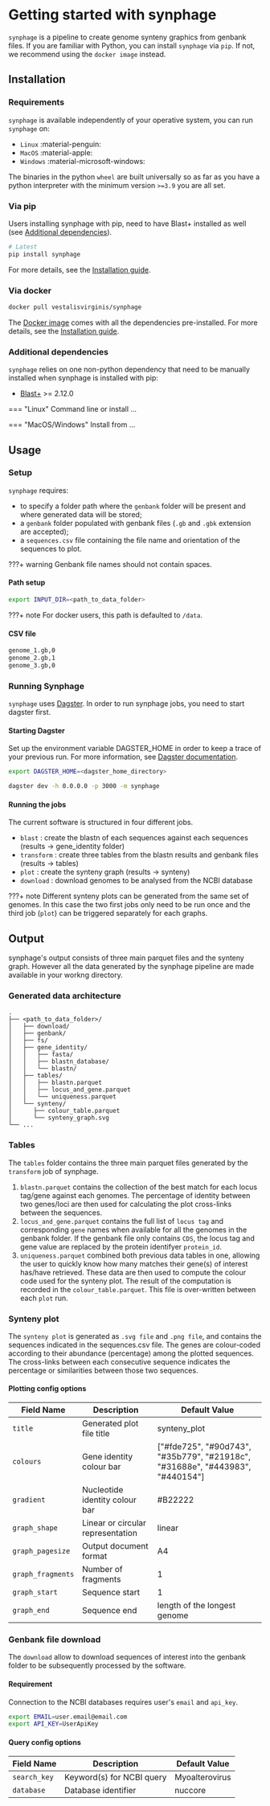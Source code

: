# Getting started with synphage

`synphage` is a pipeline to create genome synteny graphics from genbank files.
If you are familiar with Python, you can install `synphage` via `pip`. If not, we recommend using the `docker image` instead.


## Installation 

### Requirements 

`synphage` is available independently of your operative system, you can run `synphage` on:

- `Linux` :material-penguin:
- `MacOS` :material-apple:
- `Windows` :material-microsoft-windows:

The binaries in the python `wheel` are built universally so as far as you have a python interpreter with the minimum version `>=3.9` you are all set.

### Via pip

Users installing synphage with pip, need to have Blast+ installed as well (see [Additional dependencies](#additional-dependencies)). 

```bash
# Latest
pip install synphage
```

For more details, see the [Installation guide](installation.md#pip-install).

### Via docker

```bash
docker pull vestalisvirginis/synphage
```

The [Docker image](https://hub.docker.com/r/vestalisvirginis/synphage) comes with all the dependencies pre-installed. For more details, see the [Installation guide](installation.md#docker-install).

<a id="additional-dependencies"></a>
### Additional dependencies 

`synphage` relies on one non-python dependency that need to be manually installed when synphage is installed with pip:  
- [Blast+](https://ftp.ncbi.nlm.nih.gov/blast/executables/blast+/) >= 2.12.0  

=== "Linux"
    Command line or install ...

=== "MacOS/Windows"
    Install from ...


## Usage

### Setup 

`synphage` requires:  
- to specify a folder path where the `genbank` folder will be present and where generated data will be stored;  
- a `genbank` folder populated with genbank files (`.gb` and  `.gbk` extension are accepted);  
- a `sequences.csv` file containing the file name and orientation of the sequences to plot.  

???+ warning
    Genbank file names should not contain spaces.


#### Path setup

```bash
export INPUT_DIR=<path_to_data_folder>
```

???+ note
    For docker users, this path is defaulted to `/data`.

#### CSV file

```txt
genome_1.gb,0
genome_2.gb,1
genome_3.gb,0
```


### Running Synphage

`synphage` uses [Dagster](https://dagster.io). In order to run synphage jobs, you need to start dagster first.


#### Starting Dagster

Set up the environment variable DAGSTER_HOME in order to keep a trace of your previous run. For more information, see [Dagster documentation](https://docs.dagster.io/deployment/dagster-instance). 

```bash
export DAGSTER_HOME=<dagster_home_directory>

dagster dev -h 0.0.0.0 -p 3000 -m synphage
```


#### Running the jobs

The current software is structured in four different jobs.  
 - `blast` : create the blastn of each sequences against each sequences (results -> gene_identity folder)  
 - `transform` : create three tables from the blastn results and genbank files (results -> tables)  
 - `plot` : create the synteny graph (results -> synteny)  
 - `download` : download genomes to be analysed from the NCBI database 

???+ note
    Different synteny plots can be generated from the same set of genomes. In this case the two first jobs only need to be run once and the third job (`plot`) can be triggered separately for each graphs.



## Output

synphage's output consists of three main parquet files and the synteny graph. However all the data generated by the synphage pipeline are made available in your workng directory.

### Generated data architecture

```
.
├── <path_to_data_folder>/
│   ├── download/
│   ├── genbank/
│   ├── fs/
│   ├── gene_identity/
│   │   ├── fasta/
│   │   ├── blastn_database/
│   │   └── blastn/
│   ├── tables/
│   │   ├── blastn.parquet
│   │   ├── locus_and_gene.parquet
│   │   └── uniqueness.parquet
│   └── synteny/
│      ├── colour_table.parquet
│      └── synteny_graph.svg
└── ...
```


### Tables

The `tables` folder contains the three main parquet files generated by the `transform` job of synphage.    
1. `blastn.parquet` contains the collection of the best match for each locus tag/gene against each genomes. The percentage of identity between two genes/loci are then used for calculating the plot cross-links between the sequences.  
2. `locus_and_gene.parquet` contains the full list of `locus tag` and corresponding `gene` names when available for all the genomes in the genbank folder. If the genbank file only contains `CDS`, the locus tag and gene value are replaced by the protein identifyer `protein_id`.  
3. `uniqueness.parquet` combined both previous data tables in one, allowing the user to quickly know how many matches their gene(s) of interest has/have retrieved. These data are then used to compute the colour code used for the synteny plot. The result of the computation is recorded in the `colour_table.parquet`. This file is over-written between each `plot` run.  


### Synteny plot

The `synteny plot` is generated as `.svg file` and `.png file`, and contains the sequences indicated in the sequences.csv file. The genes are colour-coded according to their abundance (percentage) among the plotted sequences. The cross-links between each consecutive sequence indicates the percentage or similarities between those two sequences.


#### Plotting config options

Field Name | Description | Default Value
 ------- | ----------- | ----
`title` | Generated plot file title | synteny_plot
`colours` | Gene identity colour bar | ["#fde725", "#90d743", "#35b779", "#21918c", "#31688e", "#443983", "#440154"] 
`gradient` | Nucleotide identity colour bar | #B22222
`graph_shape` | Linear or circular representation | linear
`graph_pagesize` | Output document format | A4
`graph_fragments` | Number of fragments | 1
`graph_start` | Sequence start | 1
`graph_end` | Sequence end | length of the longest genome


### Genbank file download

The `download` allow to download sequences of interest into the genbank folder to be subsequently processed by the software.


#### Requirement

Connection to the NCBI databases requires user's `email` and `api_key`.
```bash
export EMAIL=user.email@email.com
export API_KEY=UserApiKey
```

#### Query config options

Field Name | Description | Default Value
 ------- | ----------- | ----
`search_key` | Keyword(s) for NCBI query | Myoalterovirus
`database` | Database identifier | nuccore
